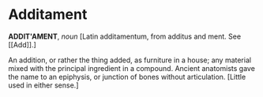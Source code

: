 # Additament

**ADDIT'AMENT**, _noun_ \[Latin additamentum, from additus and ment. See [[Add]].\]

An addition, or rather the thing added, as furniture in a house; any material mixed with the principal ingredient in a compound. Ancient anatomists gave the name to an epiphysis, or junction of bones without articulation. \[Little used in either sense.\]